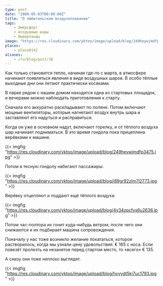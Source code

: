 ```yaml
---
type: post
date: "2009-05-03T00:00:00Z"
title: "О любительском воздухоплавании"
tags:
    - Амерсфорт
    - воздушные шары
    - Нидерланды
image: "https://res.cloudinary.com/yktoo/image/upload/blog/249heywjmdfp3475.jpg"
places:
    - place0142
aliases:
    - /ru/blog/post/38
---
```


Как только становится тепло, начиная где-то с марта, в атмосфере начинают появляться явления в виде воздушных шаров. В особо тёплые выходные дни они летают практически косяками.

В парке рядом с нашим домом находится одна из стартовых площадок, и вечерами можно наблюдать приготовления к старту.

Сначала его аккуратно раскладывают по поляне. Потом включают мощные вентиляторы, которые нагнетают воздух внутрь шара и заставляют его надуться и расправиться.

<!--more-->

Когда он уже в основном надут, включают горелку, и от тёплого воздуха шар начинает подниматься. В это время гондола пока прицеплена верёвками к машине.

{{< imgfig "https://res.cloudinary.com/yktoo/image/upload/blog/249heywjmdfp3475.jpg" >}}

Потом в тесную гондолу набегают пассажиры:

{{< imgfig "https://res.cloudinary.com/yktoo/image/upload/blog/i89gr92zlm7l2773.jpg" >}}

Верёвку отцепляют и поддают ещё тёплого воздуха:

{{< imgfig "https://res.cloudinary.com/yktoo/image/upload/blog/4v34zpcfvs6u2636.jpg" >}}

Потом час-полтора их гонит куда-нибудь ветром, после чего они снижаются и их подбирает машина сопровождения.

Поначалу у нас тоже возникло желание покататься, которое растворилось, когда мы узнали цену удовольствия: € 165 с носа. Если повезёт пролезть на незанятое перед стартом место, то «всего» € 135.

А снизу они тоже неплохо выглядят.

{{< imgfig "https://res.cloudinary.com/yktoo/image/upload/blog/hvyydt5kj7uc1793.jpg" >}}

